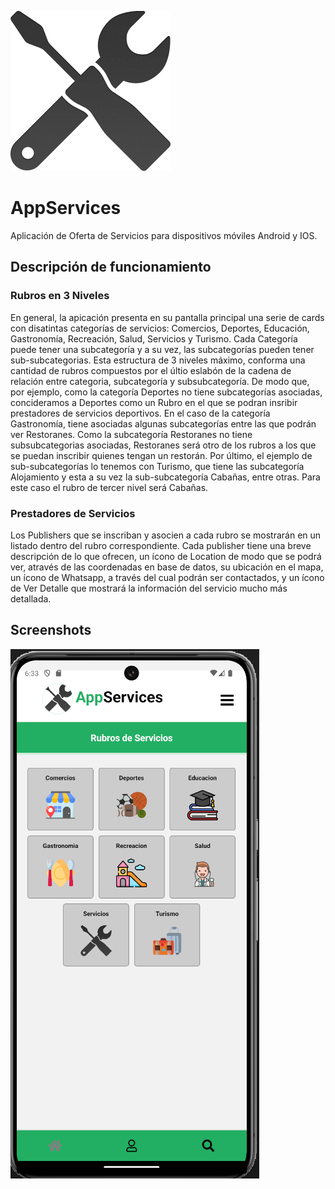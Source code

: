 
![Logo](/assets/images/services.png)


# AppServices

Aplicación de Oferta de Servicios para dispositivos móviles Android y IOS.




## Descripción de funcionamiento

### Rubros en 3 Niveles

En general, la apicación presenta en su pantalla principal una serie de cards con disatintas categorías de servicios: Comercios, Deportes, Educación, Gastronomía, Recreación, Salud, Servicios y Turismo.
Cada Categoría puede tener una subcategoría y a su vez, las subcategorías pueden tener sub-subcategorias. Esta estructura de 3 niveles máximo, conforma una cantidad de rubros compuestos por el últio eslabón de la cadena de relación entre categoria, subcategoría y subsubcategoría. De modo que, por ejemplo, como la categoría Deportes no tiene subcategorías asociadas, concideramos a Deportes como un Rubro en el que se podran insribir prestadores de servicios deportivos.
En el caso de la categoría Gastronomía, tiene asociadas algunas subcategorías entre las que podrán ver Restoranes. Como la subcategoría Restoranes no tiene subsubcategorias asociadas, Restoranes será otro de los rubros a los que se puedan inscribir quienes tengan un restorán.
Por último, el ejemplo de sub-subcategorías lo tenemos con Turismo, que tiene las subcategoría Alojamiento y esta a su vez la sub-subcategoría Cabañas, entre otras. Para este caso el rubro de tercer nivel será Cabañas.

### Prestadores de Servicios

Los Publishers que se inscriban y asocien a cada rubro se mostrarán en un listado dentro del rubro correspondiente. Cada publisher tiene una breve descripción de lo que ofrecen, un ícono de Location de modo que se podrá ver, através de las coordenadas en base de datos, su ubicación en el mapa, un ícono de Whatsapp, a través del cual podrán ser contactados, y un ícono de Ver Detalle que mostrará la información del servicio mucho más detallada.


## Screenshots

![App Screenshot](/assets/images/screenshots/principal.png)

